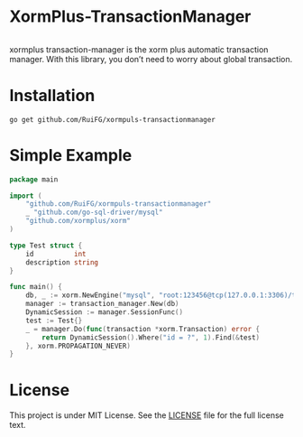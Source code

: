 # XormPlus-TransactionManager
######
xormplus transaction-manager is the xorm plus automatic transaction manager. With this library, 
you don’t need to worry about global transaction.

# Installation
```shell script
go get github.com/RuiFG/xormpuls-transactionmanager 
```
# Simple Example
```go
package main

import (
	"github.com/RuiFG/xormpuls-transactionmanager"
    _ "github.com/go-sql-driver/mysql"
	"github.com/xormplus/xorm"
)

type Test struct {
	id          int
	description string
}

func main() {
	db, _ := xorm.NewEngine("mysql", "root:123456@tcp(127.0.0.1:3306)/test?charset=utf8&parseTime=True&loc=Asia%2FShanghai")
	manager := transaction_manager.New(db)
	DynamicSession := manager.SessionFunc()
	test := Test{}
	_ = manager.Do(func(transaction *xorm.Transaction) error {
		return DynamicSession().Where("id = ?", 1).Find(&test)
	}, xorm.PROPAGATION_NEVER)
}
```

# License
This project is under MIT License. See the [LICENSE](LICENSE) file for the full license text.